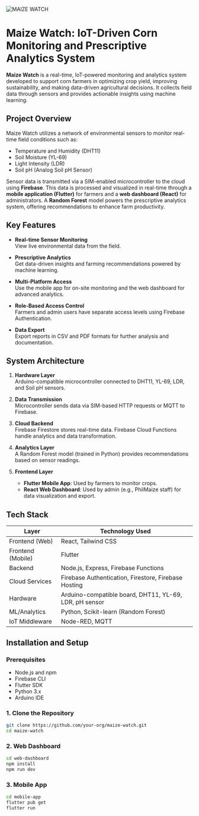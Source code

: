 ![MAIZE WATCH](https://github.com/user-attachments/assets/55088bfb-4cbb-469c-a148-11fa4654b44a)


# Maize Watch: IoT-Driven Corn Monitoring and Prescriptive Analytics System

**Maize Watch** is a real-time, IoT-powered monitoring and analytics system developed to support corn farmers in optimizing crop yield, improving sustainability, and making data-driven agricultural decisions. It collects field data through sensors and provides actionable insights using machine learning.

## Project Overview

Maize Watch utilizes a network of environmental sensors to monitor real-time field conditions such as:

- Temperature and Humidity (DHT11)
- Soil Moisture (YL-69)
- Light Intensity (LDR)
- Soil pH (Analog Soil pH Sensor)

Sensor data is transmitted via a SIM-enabled microcontroller to the cloud using **Firebase**. This data is processed and visualized in real-time through a **mobile application (Flutter)** for farmers and a **web dashboard (React)** for administrators. A **Random Forest** model powers the prescriptive analytics system, offering recommendations to enhance farm productivity.

## Key Features

- **Real-time Sensor Monitoring**  
  View live environmental data from the field.

- **Prescriptive Analytics**  
  Get data-driven insights and farming recommendations powered by machine learning.

- **Multi-Platform Access**  
  Use the mobile app for on-site monitoring and the web dashboard for advanced analytics.

- **Role-Based Access Control**  
  Farmers and admin users have separate access levels using Firebase Authentication.

- **Data Export**  
  Export reports in CSV and PDF formats for further analysis and documentation.

## System Architecture

1. **Hardware Layer**  
   Arduino-compatible microcontroller connected to DHT11, YL-69, LDR, and Soil pH sensors.

2. **Data Transmission**  
   Microcontroller sends data via SIM-based HTTP requests or MQTT to Firebase.

3. **Cloud Backend**  
   Firebase Firestore stores real-time data. Firebase Cloud Functions handle analytics and data transformation.

4. **Analytics Layer**  
   A Random Forest model (trained in Python) provides recommendations based on sensor readings.

5. **Frontend Layer**  
   - **Flutter Mobile App**: Used by farmers to monitor crops.
   - **React Web Dashboard**: Used by admin (e.g., PhilMaize staff) for data visualization and export.

## Tech Stack

| Layer            | Technology Used                                    |
|------------------|----------------------------------------------------|
| Frontend (Web)   | React, Tailwind CSS                                |
| Frontend (Mobile)| Flutter                                            |
| Backend          | Node.js, Express, Firebase Functions               |
| Cloud Services   | Firebase Authentication, Firestore, Firebase Hosting |
| Hardware         | Arduino-compatible board, DHT11, YL-69, LDR, pH sensor |
| ML/Analytics     | Python, Scikit-learn (Random Forest)               |
| IoT Middleware   | Node-RED, MQTT                                     |

## Installation and Setup

### Prerequisites

- Node.js and npm
- Firebase CLI
- Flutter SDK
- Python 3.x
- Arduino IDE

### 1. Clone the Repository

```bash
git clone https://github.com/your-org/maize-watch.git
cd maize-watch
```

### 2. Web Dashboard

```bash
cd web-dashboard
npm install
npm run dev
```

### 3. Mobile App

```bash
cd mobile-app
flutter pub get
flutter run
```


